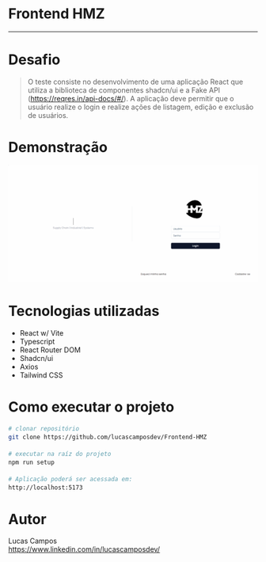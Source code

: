 # Frontend HMZ
<hr>

# Desafio

> O teste consiste no desenvolvimento de uma aplicação React que utiliza a biblioteca de componentes shadcn/ui e a Fake API (https://reqres.in/api-docs/#/). A aplicação deve permitir que o usuário realize o login e realize ações de listagem, edição e exclusão de usuários.

# Demonstração

<img src="/public/images/Demonstração.gif">

# Tecnologias utilizadas
- React w/ Vite
- Typescript
- React Router DOM
- Shadcn/ui
- Axios
- Tailwind CSS

# Como executar o projeto

```bash
# clonar repositório
git clone https://github.com/lucascamposdev/Frontend-HMZ

# executar na raíz do projeto
npm run setup

# Aplicação poderá ser acessada em:
http://localhost:5173
```


# Autor

Lucas Campos <br/>
https://www.linkedin.com/in/lucascamposdev/


